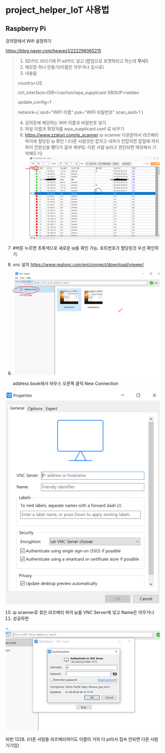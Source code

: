 # project_helper_IoT 사용법



## Raspberry Pi

강의장에서 Wifi 설정하기

https://blog.naver.com/heaves1/222296065215

> 1. SD카드 리더기에 Pi sd카드 넣고 (팝업으로 포멧하라고 하는데 **무시!**)
> 2. 메모장 하나 만들기(이름은 아무거나 임시로) 
> 3. 내용을 
>
> country=US  
>
> ctrl_interface=DIR=/var/run/wpa_supplicant GROUP=netdev  
>
> update_config=1  
>
> network={  ssid="WIFI 이름"  psk="WIFI 비밀번호"  scan_ssid=1  } 
>
> 4. 강의장에 해당하는 Wifi 이름과 비밀번호 넣기.
> 5. 파일 이름과 확장자를 wpa_supplicant.conf  로 바꾸기
> 6. https://www.zzaturi.com/ip_scanner ip scanner 다운받아서 라즈베리파이에 할당된 ip 확인 ! (다른 사람것만 잡히고 내꺼가 안잡히면 잡힐때 까지 파이 전원선을 뺐다가 꼽아 재부팅. 다른 사람 ip라고 판단되면 메모해서 기억해두기)![image-20210515140032390](md-images/image-20210515140032390.png)

7.  #버튼 누르면 초록색으로 새로운 ip들 확인 가능. 포트번호가 할당된것 우선 확인하기.

8. vnc 설치 https://www.realvnc.com/en/connect/download/viewer/

9. ![image-20210515140340930](md-images/image-20210515140340930.png)

   address book에서 마우스 오른쪽 클릭 New Connection

![image-20210515140410019](md-images/image-20210515140410019.png)

10. ip scanner로 찾은 라즈베리 파이 ip를 VNC Server에 넣고 Name은 아무거나
11. 성공하면 

![image-20210515140715158](md-images/image-20210515140715158.png)

비번 1228. (다른 사람들 라즈베리파이도 이름이 거의 다 pi라서 접속 안되면 다른 사람 기기임)




